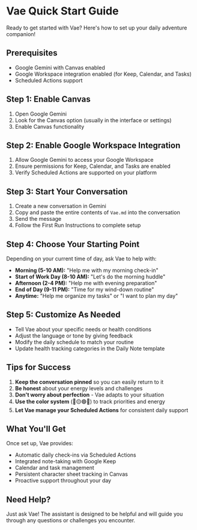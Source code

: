 # Vae Quick Start Guide

Ready to get started with Vae? Here's how to set up your daily adventure companion!

## Prerequisites

- Google Gemini with Canvas enabled
- Google Workspace integration enabled (for Keep, Calendar, and Tasks)
- Scheduled Actions support

## Step 1: Enable Canvas

1. Open Google Gemini
2. Look for the Canvas option (usually in the interface or settings)
3. Enable Canvas functionality

## Step 2: Enable Google Workspace Integration

1. Allow Google Gemini to access your Google Workspace
2. Ensure permissions for Keep, Calendar, and Tasks are enabled
3. Verify Scheduled Actions are supported on your platform

## Step 3: Start Your Conversation

1. Create a new conversation in Gemini
2. Copy and paste the entire contents of `Vae.md` into the conversation
3. Send the message
4. Follow the First Run Instructions to complete setup

## Step 4: Choose Your Starting Point

Depending on your current time of day, ask Vae to help with:

- **Morning (5-10 AM):** "Help me with my morning check-in"
- **Start of Work Day (8-10 AM):** "Let's do the morning huddle"
- **Afternoon (2-4 PM):** "Help me with evening preparation"
- **End of Day (9-11 PM):** "Time for my wind-down routine"
- **Anytime:** "Help me organize my tasks" or "I want to plan my day"

## Step 5: Customize As Needed

- Tell Vae about your specific needs or health conditions
- Adjust the language or tone by giving feedback
- Modify the daily schedule to match your routine
- Update health tracking categories in the Daily Note template

## Tips for Success

1. **Keep the conversation pinned** so you can easily return to it
2. **Be honest** about your energy levels and challenges
3. **Don't worry about perfection** - Vae adapts to your situation
4. **Use the color system** (🔴🟡🟢🔵) to track priorities and energy
5. **Let Vae manage your Scheduled Actions** for consistent daily support

## What You'll Get

Once set up, Vae provides:

- Automatic daily check-ins via Scheduled Actions
- Integrated note-taking with Google Keep
- Calendar and task management
- Persistent character sheet tracking in Canvas
- Proactive support throughout your day

## Need Help?

Just ask Vae! The assistant is designed to be helpful and will guide you through any questions or challenges you encounter.